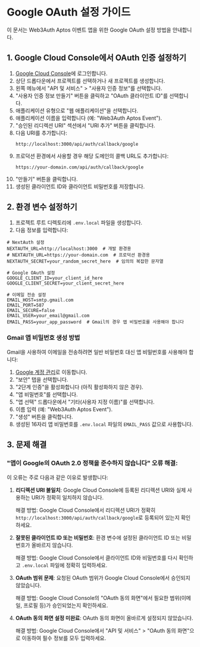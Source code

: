 # Google OAuth 설정 가이드

이 문서는 Web3Auth Aptos 이벤트 앱을 위한 Google OAuth 설정 방법을 안내합니다.

## 1. Google Cloud Console에서 OAuth 인증 설정하기

1. [Google Cloud Console](https://console.cloud.google.com/)에 로그인합니다.
2. 상단 드롭다운에서 프로젝트를 선택하거나 새 프로젝트를 생성합니다.
3. 왼쪽 메뉴에서 "API 및 서비스" > "사용자 인증 정보"를 선택합니다.
4. "사용자 인증 정보 만들기" 버튼을 클릭하고 "OAuth 클라이언트 ID"를 선택합니다.
5. 애플리케이션 유형으로 "웹 애플리케이션"을 선택합니다.
6. 애플리케이션 이름을 입력합니다 (예: "Web3Auth Aptos Event").
7. "승인된 리디렉션 URI" 섹션에서 "URI 추가" 버튼을 클릭합니다.
8. 다음 URI를 추가합니다:
   ```
   http://localhost:3000/api/auth/callback/google
   ```
9. 프로덕션 환경에서 사용할 경우 해당 도메인의 콜백 URL도 추가합니다:
   ```
   https://your-domain.com/api/auth/callback/google
   ```
10. "만들기" 버튼을 클릭합니다.
11. 생성된 클라이언트 ID와 클라이언트 비밀번호를 저장합니다.

## 2. 환경 변수 설정하기

1. 프로젝트 루트 디렉토리에 `.env.local` 파일을 생성합니다.
2. 다음 정보를 입력합니다:

```
# NextAuth 설정
NEXTAUTH_URL=http://localhost:3000  # 개발 환경용
# NEXTAUTH_URL=https://your-domain.com  # 프로덕션 환경용
NEXTAUTH_SECRET=your_random_secret_here  # 임의의 복잡한 문자열

# Google OAuth 설정
GOOGLE_CLIENT_ID=your_client_id_here
GOOGLE_CLIENT_SECRET=your_client_secret_here

# 이메일 전송 설정
EMAIL_HOST=smtp.gmail.com
EMAIL_PORT=587
EMAIL_SECURE=false
EMAIL_USER=your_email@gmail.com
EMAIL_PASS=your_app_password  # Gmail의 경우 앱 비밀번호를 사용해야 합니다
```

### Gmail 앱 비밀번호 생성 방법
Gmail을 사용하여 이메일을 전송하려면 일반 비밀번호 대신 앱 비밀번호를 사용해야 합니다:

1. [Google 계정 관리](https://myaccount.google.com/)로 이동합니다.
2. "보안" 탭을 선택합니다.
3. "2단계 인증"을 활성화합니다 (아직 활성화하지 않은 경우).
4. "앱 비밀번호"를 선택합니다.
5. "앱 선택" 드롭다운에서 "기타(사용자 지정 이름)"를 선택합니다.
6. 이름 입력 (예: "Web3Auth Aptos Event").
7. "생성" 버튼을 클릭합니다.
8. 생성된 16자리 앱 비밀번호를 `.env.local` 파일의 `EMAIL_PASS` 값으로 사용합니다.

## 3. 문제 해결

### "앱이 Google의 OAuth 2.0 정책을 준수하지 않습니다" 오류 해결:

이 오류는 주로 다음과 같은 이유로 발생합니다:

1. **리디렉션 URI 불일치**: Google Cloud Console에 등록된 리디렉션 URI와 실제 사용하는 URI가 정확히 일치하지 않습니다.
   
   해결 방법: Google Cloud Console에서 리디렉션 URI가 정확히 `http://localhost:3000/api/auth/callback/google`로 등록되어 있는지 확인하세요.

2. **잘못된 클라이언트 ID 또는 비밀번호**: 환경 변수에 설정된 클라이언트 ID 또는 비밀번호가 올바르지 않습니다.
   
   해결 방법: Google Cloud Console에서 클라이언트 ID와 비밀번호를 다시 확인하고 `.env.local` 파일에 정확히 입력하세요.

3. **OAuth 범위 문제**: 요청된 OAuth 범위가 Google Cloud Console에서 승인되지 않았습니다.
   
   해결 방법: Google Cloud Console의 "OAuth 동의 화면"에서 필요한 범위(이메일, 프로필 등)가 승인되었는지 확인하세요.

4. **OAuth 동의 화면 설정 미완료**: OAuth 동의 화면이 올바르게 설정되지 않았습니다.
   
   해결 방법: Google Cloud Console에서 "API 및 서비스" > "OAuth 동의 화면"으로 이동하여 필수 정보를 모두 입력하세요. 
